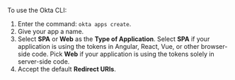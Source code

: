 To use the Okta CLI:

1. Enter the command: `okta apps create`.
2. Give your app a name.
3. Select **SPA** or **Web** as the **Type of Application**. Select **SPA** if your application is using the tokens in Angular, React, Vue, or other browser-side code.  Pick **Web** if your application is using the tokens solely in server-side code.
4. Accept the default **Redirect URIs**.
